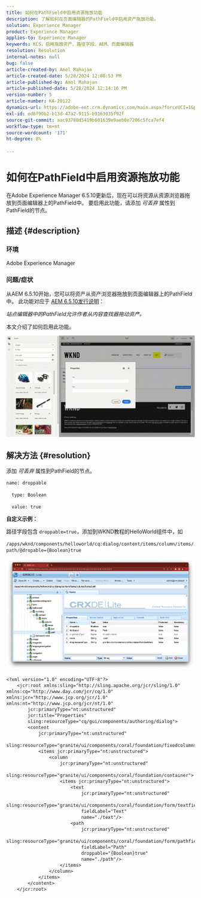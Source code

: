 ```yaml
---
title: 如何在PathField中启用资源拖放功能
description: 了解如何在页面编辑器的PathField中启用资产拖放功能。
solution: Experience Manager
product: Experience Manager
applies-to: Experience Manager
keywords: KCS，启用拖放资产、路径字段、AEM、页面编辑器
resolution: Resolution
internal-notes: null
bug: false
article-created-by: Amol Mahajan
article-created-date: 5/28/2024 12:08:53 PM
article-published-by: Amol Mahajan
article-published-date: 5/28/2024 12:14:16 PM
version-number: 5
article-number: KA-20122
dynamics-url: https://adobe-ent.crm.dynamics.com/main.aspx?forceUCI=1&pagetype=entityrecord&etn=knowledgearticle&id=c9dc6c09-eb1c-ef11-840a-6045bd06fa9d
exl-id: ed8f90b2-b13d-47a2-9115-b9163035f92f
source-git-commit: aac93780d5419b601639e9aeb0e7206c5fca7ef4
workflow-type: tm+mt
source-wordcount: '171'
ht-degree: 8%

---
```


# 如何在PathField中启用资源拖放功能


在Adobe Experience Manager 6.5.10更新后，现在可以将资源从资源浏览器拖放到页面编辑器上的PathField中。 要启用此功能，请添加 *可丢弃* 属性到PathField的节点。

## 描述 {#description}


### 环境

Adobe Experience Manager

### 问题/症状

从AEM 6.5.10开始，您可以将资产从资产浏览器拖放到页面编辑器上的PathField中。 此功能对应于 [AEM 6.5.10发行说明](https://experienceleague.adobe.com/docs/experience-manager-65/content/release-notes/service-pack/6-5-10.html?lang=en)：

*站点编辑器中的PathField允许作者从内容查找器拖动资产。*

本文介绍了如何启用此功能。

![](assets/___d4dc6c09-eb1c-ef11-840a-6045bd06fa9d___.gif)


## 解决方法 {#resolution}


添加 *可丢弃* 属性到PathField的节点。


```
name: droppable

  type: Boolean

  value: true
```


<b>自定义示例：</b>

路径字段包含 `droppable=true`，添加到WKND教程的HelloWorld组件中，如

`/apps/wknd/components/helloworld/cq:dialog/content/items/column/items/path/@dropable={Boolean}true`

![](assets/6106400f-2b07-ed11-82e4-00224808e483.png)


```
<?xml version="1.0" encoding="UTF-8"?>
    <jcr:root xmlns:sling="http://sling.apache.org/jcr/sling/1.0" xmlns:cq="http://www.day.com/jcr/cq/1.0" xmlns:jcr="http://www.jcp.org/jcr/1.0" xmlns:nt="http://www.jcp.org/jcr/nt/1.0"
        jcr:primaryType="nt:unstructured"
        jcr:title="Properties"
        sling:resourceType="cq/gui/components/authoring/dialog">
        <content
            jcr:primaryType="nt:unstructured"
            sling:resourceType="granite/ui/components/coral/foundation/fixedcolumns">
            <items jcr:primaryType="nt:unstructured">
                <column
                    jcr:primaryType="nt:unstructured"
                    sling:resourceType="granite/ui/components/coral/foundation/container">
                    <items jcr:primaryType="nt:unstructured">
                        <text
                            jcr:primaryType="nt:unstructured"
                            sling:resourceType="granite/ui/components/coral/foundation/form/textfield"
                            fieldLabel="Text"
                            name="./text"/>
                        <path
                            jcr:primaryType="nt:unstructured"
                            sling:resourceType="granite/ui/components/coral/foundation/form/pathfield"
                            fieldLabel="Path"
                            droppable="{Boolean}true"
                            name="./path"/>
                    </items>
                </column>
            </items>
        </content>
    </jcr:root>
```
